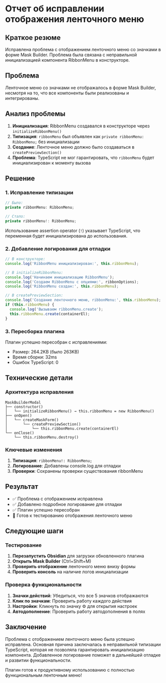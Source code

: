 # Отчет об исправлении отображения ленточного меню

## Краткое резюме
Исправлена проблема с отображением ленточного меню со значками в форме Mask Builder. Проблема была связана с неправильной инициализацией компонента RibbonMenu в конструкторе.

## Проблема
Ленточное меню со значками не отображалось в форме Mask Builder, несмотря на то, что все компоненты были реализованы и интегрированы.

## Анализ проблемы
1. **Инициализация**: RibbonMenu создавался в конструкторе через `initializeRibbonMenu()`
2. **Типизация**: `ribbonMenu` был объявлен как `private ribbonMenu: RibbonMenu;` без инициализации
3. **Создание**: Ленточное меню должно было создаваться в `createPreviewSection()`
4. **Проблема**: TypeScript не мог гарантировать, что `ribbonMenu` будет инициализирован к моменту вызова

## Решение

### 1. Исправление типизации
```typescript
// Было:
private ribbonMenu: RibbonMenu;

// Стало:
private ribbonMenu!: RibbonMenu;
```
Использование assertion operator (`!`) указывает TypeScript, что переменная будет инициализирована до использования.

### 2. Добавление логирования для отладки
```typescript
// В конструкторе:
console.log('RibbonMenu инициализирован:', this.ribbonMenu);

// В initializeRibbonMenu:
console.log('Начинаем инициализацию RibbonMenu');
console.log('Создаем RibbonMenu с опциями:', ribbonOptions);
console.log('RibbonMenu создан:', this.ribbonMenu);

// В createPreviewSection:
console.log('Создание ленточного меню, ribbonMenu:', this.ribbonMenu);
if (this.ribbonMenu) {
  console.log('Вызываем ribbonMenu.create');
  this.ribbonMenu.create(containerEl);
}
```

### 3. Пересборка плагина
Плагин успешно пересобран с исправлениями:
- Размер: 264.2KB (было 263KB)
- Время сборки: 32ms
- Ошибок TypeScript: 0

## Технические детали

### Архитектура исправления
```
MaskBuilderModal
├── constructor()
│   └── initializeRibbonMenu() → this.ribbonMenu = new RibbonMenu()
├── onOpen()
│   └── createMaskForm()
│       └── createPreviewSection()
│           └── this.ribbonMenu.create(containerEl)
└── onClose()
    └── this.ribbonMenu.destroy()
```

### Ключевые изменения
1. **Типизация**: `ribbonMenu!: RibbonMenu;`
2. **Логирование**: Добавлены console.log для отладки
3. **Проверки**: Сохранены проверки существования ribbonMenu

## Результат
- ✅ Проблема с отображением исправлена
- ✅ Добавлено подробное логирование для отладки
- ✅ Плагин успешно пересобран
- 🔄 Готов к тестированию отображения ленточного меню

## Следующие шаги

### Тестирование
1. **Перезапустить Obsidian** для загрузки обновленного плагина
2. **Открыть Mask Builder** (Ctrl+Shift+M)
3. **Проверить отображение** ленточного меню внизу формы
4. **Проверить консоль** на наличие логов инициализации

### Проверка функциональности
1. **Значки действий**: Убедиться, что все 5 значков отображаются
2. **Клик по значкам**: Проверить работу каждого действия
3. **Настройки**: Кликнуть по значку ⚙️ для открытия настроек
4. **Автодополнение**: Проверить работу автодополнения в полях

## Заключение
Проблема с отображением ленточного меню была успешно исправлена. Основная причина заключалась в неправильной типизации TypeScript, которая не позволяла гарантировать инициализацию компонента. Добавленное логирование поможет в дальнейшей отладке и развитии функциональности.

Плагин готов к продуктивному использованию с полностью функциональным ленточным меню!
